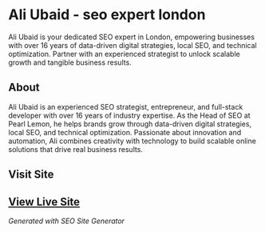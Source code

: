 
# Ali Ubaid - seo expert london
Ali Ubaid is your dedicated SEO expert in London, empowering businesses with over 16 years of data-driven digital strategies, local SEO, and technical optimization. Partner with an experienced strategist to unlock scalable growth and tangible business results.
## About
Ali Ubaid is an experienced SEO strategist, entrepreneur, and full-stack developer with over 16 years of industry expertise. As the Head of SEO at Pearl Lemon, he helps brands grow through data-driven digital strategies, local SEO, and technical optimization. Passionate about innovation and automation, Ali combines creativity with technology to build scalable online solutions that drive real business results.
## Visit Site
[View Live Site](https://Aliubaidtest.github.io/seo-expert-london/)
---
*Generated with SEO Site Generator*
